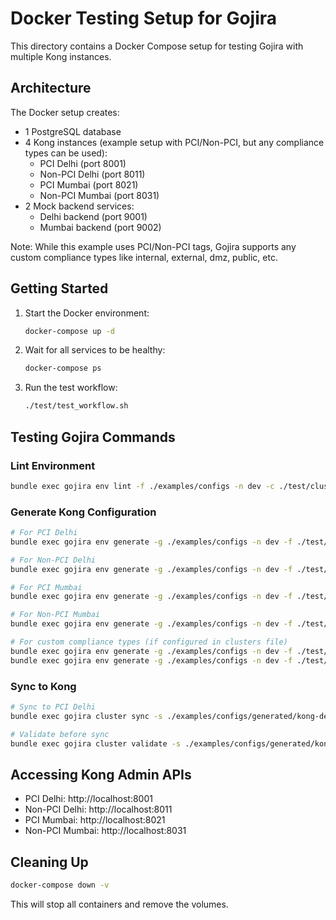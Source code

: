 # Docker Testing Setup for Gojira

This directory contains a Docker Compose setup for testing Gojira with multiple Kong instances.

## Architecture

The Docker setup creates:
- 1 PostgreSQL database
- 4 Kong instances (example setup with PCI/Non-PCI, but any compliance types can be used):
  - PCI Delhi (port 8001)
  - Non-PCI Delhi (port 8011)
  - PCI Mumbai (port 8021)
  - Non-PCI Mumbai (port 8031)
- 2 Mock backend services:
  - Delhi backend (port 9001)
  - Mumbai backend (port 9002)

Note: While this example uses PCI/Non-PCI tags, Gojira supports any custom compliance types like internal, external, dmz, public, etc.

## Getting Started

1. Start the Docker environment:
   ```bash
   docker-compose up -d
   ```

2. Wait for all services to be healthy:
   ```bash
   docker-compose ps
   ```

3. Run the test workflow:
   ```bash
   ./test/test_workflow.sh
   ```

## Testing Gojira Commands

### Lint Environment
```bash
bundle exec gojira env lint -f ./examples/configs -n dev -c ./test/clusters-docker.yaml
```

### Generate Kong Configuration
```bash
# For PCI Delhi
bundle exec gojira env generate -g ./examples/configs -n dev -f ./test/clusters-docker.yaml -c pci -d delhi

# For Non-PCI Delhi
bundle exec gojira env generate -g ./examples/configs -n dev -f ./test/clusters-docker.yaml -c non-pci -d delhi

# For PCI Mumbai
bundle exec gojira env generate -g ./examples/configs -n dev -f ./test/clusters-docker.yaml -c pci -d mumbai

# For Non-PCI Mumbai
bundle exec gojira env generate -g ./examples/configs -n dev -f ./test/clusters-docker.yaml -c non-pci -d mumbai

# For custom compliance types (if configured in clusters file)
bundle exec gojira env generate -g ./examples/configs -n dev -f ./test/clusters-docker.yaml -c internal -d delhi
bundle exec gojira env generate -g ./examples/configs -n dev -f ./test/clusters-docker.yaml -c public -d mumbai
```

### Sync to Kong
```bash
# Sync to PCI Delhi
bundle exec gojira cluster sync -s ./examples/configs/generated/kong-dev-pci-delhi.yaml -n dev -c pci -f ./test/clusters-docker.yaml -d delhi

# Validate before sync
bundle exec gojira cluster validate -s ./examples/configs/generated/kong-dev-pci-delhi.yaml
```

## Accessing Kong Admin APIs

- PCI Delhi: http://localhost:8001
- Non-PCI Delhi: http://localhost:8011
- PCI Mumbai: http://localhost:8021
- Non-PCI Mumbai: http://localhost:8031

## Cleaning Up

```bash
docker-compose down -v
```

This will stop all containers and remove the volumes.
